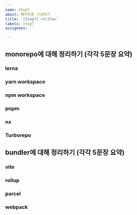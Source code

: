 ```yaml
---
name: Step7
about: 패키지로 구성하기
title: '[Step7] <title>'
labels: step7
assignees: ''

---
```


<!-- 별도의 링크를 첨부해도 무방합니다 -->

## monorepo에 대해 정리하기 (각각 5문장 요약)

### lerna

### yarn workspace

### npm workspace

### pnpm

### nx

### Turborepo


## bundler에 대해 정리하기 (각각 5문장 요약)

### vite

### rollup

### parcel

### webpack

